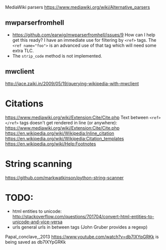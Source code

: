 MediaWiki parsers https://www.mediawiki.org/wiki/Alternative_parsers

## mwparserfromhell

- https://github.com/earwig/mwparserfromhell/issues/9
  How can I help get this ready? I have an immediate use for filtering by `<ref>` tags. The `<ref name="foo">` is an advanced use of that tag which will need some extra TLC.
- The `strip_code` method is not implemented.

## mwclient

http://jace.zaiki.in/2009/05/19/querying-wikipedia-with-mwclient

# Citations
https://www.mediawiki.org/wiki/Extension:Cite/Cite.php
Text between `<ref></ref>` tags doesn't get rendered in line (or anywhere): https://www.mediawiki.org/wiki/Extension:Cite/Cite.php
https://en.wikipedia.org/wiki/Wikipedia:Inline_citation
https://en.wikipedia.org/wiki/Wikipedia:Citation_templates
https://en.wikipedia.org/wiki/Help:Footnotes


# String scanning
https://github.com/markwatkinson/python-string-scanner


# TODO:

- html entities to unicode: http://stackoverflow.com/questions/701704/convert-html-entities-to-unicode-and-vice-versa
- urls general urls in between <ref></ref> tags (John Gruber provides a regexp)

Papal_conclave,_2013
 https://www.youtube.com/watch?v=db7lXYpGRKk is being saved as db7lXYpGRKk
